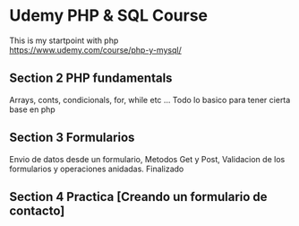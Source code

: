 # Udemy PHP & SQL Course
This is my startpoint with php  
https://www.udemy.com/course/php-y-mysql/ 

## Section 2 PHP fundamentals 
Arrays, conts, condicionals, for, while etc ... 
Todo lo basico para tener cierta base en php

## Section 3 Formularios
Envio de datos desde un formulario, Metodos Get y Post, Validacion de los formularios y operaciones anidadas.
Finalizado

## Section 4 Practica [Creando un formulario de contacto]
